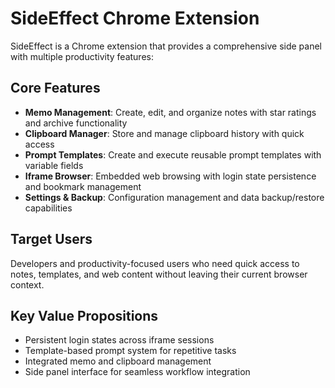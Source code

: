 # SideEffect Chrome Extension

SideEffect is a Chrome extension that provides a comprehensive side panel with multiple productivity features:

## Core Features

- **Memo Management**: Create, edit, and organize notes with star ratings and archive functionality
- **Clipboard Manager**: Store and manage clipboard history with quick access
- **Prompt Templates**: Create and execute reusable prompt templates with variable fields
- **Iframe Browser**: Embedded web browsing with login state persistence and bookmark management
- **Settings & Backup**: Configuration management and data backup/restore capabilities

## Target Users

Developers and productivity-focused users who need quick access to notes, templates, and web content without leaving their current browser context.

## Key Value Propositions

- Persistent login states across iframe sessions
- Template-based prompt system for repetitive tasks
- Integrated memo and clipboard management
- Side panel interface for seamless workflow integration
